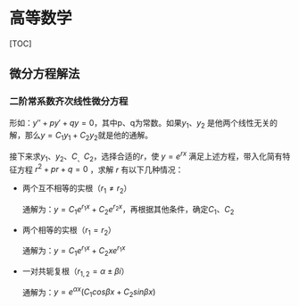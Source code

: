 # 高等数学

[TOC]



## 微分方程解法

### 二阶常系数齐次线性微分方程

形如：${y}'' + p{y}'+qy = 0$，其中p、q为常数。如果$y_1、y_2$ 是他两个线性无关的解，那么$y=C_1y_1 + C_2y_2$就是他的通解。

接下来求$y_1、y_2、C_、C_2$，选择合适的$r$，使 $y = e^{rx}$ 满足上述方程，带入化简有特征方程 $r^2+pr+q=0$ ，求解 $r$ 有以下几种情况：

- 两个互不相等的实根（$r_1\neq r_2$）

  通解为：$y=C_1e^{r_1x} + C_2e^{r_2x}$，再根据其他条件，确定$C_1、C_2$

- 两个相等的实根（$r_1 = r_2$）

  通解为：$y=C_1e^{r_1x} + C_2xe^{r_1x}$

- 一对共轭复根（$r_{1,2} = \alpha\pm \beta i$）

  通解为：$y= e^{\alpha x}(C_1cos\beta x+C_2sin\beta x)$

  











































